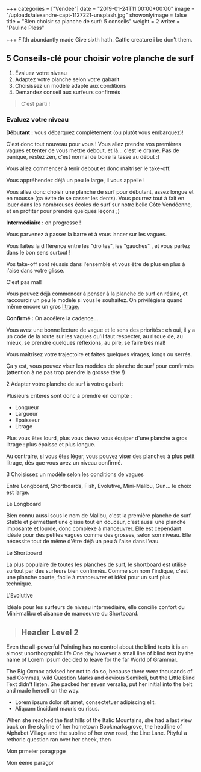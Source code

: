 +++
categories = ["Vendée"]
date = "2019-01-24T11:00:00+00:00"
image = "/uploads/alexandre-capt-1127221-unsplash.jpg"
showonlyimage = false
title = "Bien choisir sa planche de surf: 5 conseils"
weight = 2
writer = "Pauline Pless"

+++
Fifth abundantly made Give sixth hath. Cattle creature i be don't them.
<!--more-->

## 5 Conseils-clé pour choisir votre planche de surf

1. Évaluez votre niveau
2. Adaptez votre planche selon votre gabarit
3. Choisissez un modèle adapté aux conditions
4. Demandez conseil aux surfeurs confirmés

> C'est parti !

### Evaluez votre niveau

**Débutant :** vous débarquez complètement (ou plutôt vous embarquez)!

C'est donc tout nouveau pour vous ! Vous allez prendre vos premières vagues et tenter de vous mettre debout, et là... c'est le drame. Pas de panique, restez zen, c'est normal de boire la tasse au début :)

Vous allez commencer à tenir debout et donc maîtriser le take-off.

Vous appréhendez déjà un peu le large, il vous appelle !

Vous allez donc choisir une planche de surf pour débutant, assez longue et en mousse (ça évite de se casser les dents). Vous pourrez tout à fait en louer dans les nombreuses écoles de surf sur notre belle Côte Vendéenne, et en profiter pour prendre quelques leçons ;)

**Intermédiaire :** on progresse !

Vous parvenez à passer la barre et à vous lancer sur les vagues.

Vous faites la différence entre les "droites", les "gauches" , et vous partez dans le bon sens surtout !

Vos take-off sont réussis dans l'ensemble et vous être de plus en plus à l'aise dans votre glisse.

C'est pas mal!

Vous pouvez déjà commencer à penser à la planche de surf en résine, et raccourcir un peu le modèle si vous le souhaitez. On privilégiera quand même encore un gros [litrage.]()

**Confirmé :** On accélère la cadence...

Vous avez une bonne lecture de vague et le sens des priorités : eh oui, il y a un code de la route sur les vagues qu'il faut respecter, au risque de, au mieux, se prendre quelques réflexions, au pire, se faire très mal!

Vous maîtrisez votre trajectoire et faites quelques virages, longs ou serrés.

Ça y est, vous pouvez viser les modèles de planche de surf pour confirmés (attention à ne pas trop prendre la grosse tête !)

2 Adapter votre planche de surf à votre gabarit

Plusieurs critères sont donc à prendre en compte :

* Longueur
* Largueur
* Épaisseur
* Litrage

Plus vous êtes lourd, plus vous devez vous équiper d'une planche à gros litrage : plus épaisse et plus longue.

Au contraire, si vous êtes léger, vous pouvez viser des planches à plus petit litrage, dès que vous avez un niveau confirmé.

3 Choisissez un modèle selon les conditions de vagues

Entre Longboard, Shortboards, Fish, Evolutive, Mini-Malibu, Gun... le choix est large. 

Le Longboard 

Bien connu aussi sous le nom de Malibu, c'est la première planche de surf. Stable et permettant une glisse tout en douceur, c'est aussi une planche imposante et lourde, donc complexe à manoeuvrer. Elle est cependant idéale pour des petites vagues comme des grosses, selon son niveau. Elle nécessite tout de même d'être déjà un peu à l'aise dans l'eau. 

Le Shortboard

La plus populaire de toutes les planches de surf, le shortboard est utilisé surtout par des surfeurs bien confirmés. Comme son nom l'indique, c'est une planche courte, facile à manoeuvrer et idéal pour un surf plus technique. 

L'Evolutive

Idéale pour les surfeurs de niveau intermédiaire, elle concilie confort du Mini-malibu et aisance de manoeuvre du Shortboard.

> ## Header Level 2

Even the all-powerful Pointing has no control about the blind texts it is an almost unorthographic life One day however a small line of blind text by the name of Lorem Ipsum decided to leave for the far World of Grammar.

The Big Oxmox advised her not to do so, because there were thousands of bad Commas, wild Question Marks and devious Semikoli, but the Little Blind Text didn't listen. She packed her seven versalia, put her initial into the belt and made herself on the way.

* Lorem ipsum dolor sit amet, consectetuer adipiscing elit.
* Aliquam tincidunt mauris eu risus.

When she reached the first hills of the Italic Mountains, she had a last view back on the skyline of her hometown Bookmarksgrove, the headline of Alphabet Village and the subline of her own road, the Line Lane. Pityful a rethoric question ran over her cheek, then

Mon prmeier paragrpge

Mon éeme paragpr
